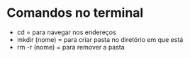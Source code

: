 # Comandos no terminal
- cd = para navegar nos endereços
- mkdir (nome) = para criar pasta no diretório em que está
- rm -r (nome) = para remover a pasta